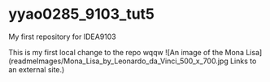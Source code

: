 # yyao0285_9103_tut5
My first repository for IDEA9103

This is my first local change to the repo
wqqw
![An image of the Mona Lisa](readmeImages/Mona_Lisa_by_Leonardo_da_Vinci_500_x_700.jpg
Links to an external site.)